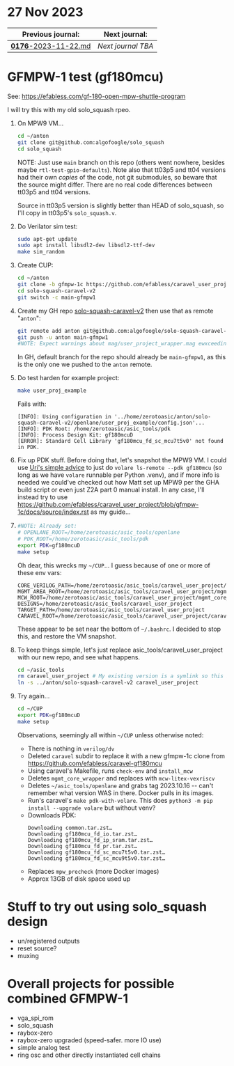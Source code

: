 # 27 Nov 2023

| Previous journal: | Next journal: |
|-|-|
| [**0176**-2023-11-22.md](./0176-2023-11-22.md) | *Next journal TBA* |

# GFMPW-1 test (gf180mcu)

See: https://efabless.com/gf-180-open-mpw-shuttle-program

I will try this with my old solo_squash rpeo.

1.  On MPW9 VM...

    ```bash
    cd ~/anton
    git clone git@github.com:algofoogle/solo_squash
    cd solo_squash
    ```

    NOTE: Just use `main` branch on this repo (others went nowhere, besides maybe `rtl-test-gpio-defaults`). Note also that tt03p5 and tt04 versions had their own *copies* of the code, not git submodules, so beware that the source might differ.
    There are no real code differences between tt03p5 and tt04 versions.

    Source in tt03p5 version is slightly better than HEAD of solo_squash, so I'll copy in tt03p5's `solo_squash.v`.
2.  Do Verilator sim test:
    ```bash
    sudo apt-get update
    sudo apt install libsdl2-dev libsdl2-ttf-dev
    make sim_random
    ```
3.  Create CUP:
    ```bash
    cd ~/anton
    git clone -b gfmpw-1c https://github.com/efabless/caravel_user_project.git solo-squash-caravel-v2
    cd solo-squash-caravel-v2
    git switch -c main-gfmpw1
    ```
4.  Create my GH repo [solo-squash-caravel-v2] then use that as remote "`anton`":
    ```bash
    git remote add anton git@github.com:algofoogle/solo-squash-caravel-v2.git
    git push -u anton main-gfmpw1
    #NOTE: Expect warnings about mag/user_project_wrapper.mag ewxceeding 50MB.
    ```
    In GH, default branch for the repo should already be `main-gfmpw1`, as this is the only one we pushed to the `anton` remote.
5.  Do test harden for example project:
    ```bash
    make user_proj_example
    ```
    Fails with:
    ```
    [INFO]: Using configuration in '../home/zerotoasic/anton/solo-squash-caravel-v2/openlane/user_proj_example/config.json'...
    [INFO]: PDK Root: /home/zerotoasic/asic_tools/pdk
    [INFO]: Process Design Kit: gf180mcuD
    [ERROR]: Standard Cell Library 'gf180mcu_fd_sc_mcu7t5v0' not found in PDK.
    ```
6.  Fix up PDK stuff. Before doing that, let's snapshot the MPW9 VM. I could use [Uri's simple advice](https://discord.com/channels/1009193568256135208/1045622178332291102/1176995613171265586) to just do `volare ls-remote --pdk gf180mcu` (so long as we have `volare` runnable per Python .venv), and if more info is needed we could've checked out how Matt set up MPW9 per the GHA build script or even just Z2A part 0 manual install. In any case, I'll instead try to use https://github.com/efabless/caravel_user_project/blob/gfmpw-1c/docs/source/index.rst as my guide...
7.  ```bash
    #NOTE: Already set:
    # OPENLANE_ROOT=/home/zerotoasic/asic_tools/openlane
    # PDK_ROOT=/home/zerotoasic/asic_tools/pdk
    export PDK=gf180mcuD
    make setup
    ```
    Oh dear, this wrecks my `~/CUP`... I guess because of one or more of these env vars:
    ```env
    CORE_VERILOG_PATH=/home/zerotoasic/asic_tools/caravel_user_project/mgmt_core_wrapper/verilog
    MGMT_AREA_ROOT=/home/zerotoasic/asic_tools/caravel_user_project/mgmt_core_wrapper
    MCW_ROOT=/home/zerotoasic/asic_tools/caravel_user_project/mgmt_core_wrapper
    DESIGNS=/home/zerotoasic/asic_tools/caravel_user_project
    TARGET_PATH=/home/zerotoasic/asic_tools/caravel_user_project
    CARAVEL_ROOT=/home/zerotoasic/asic_tools/caravel_user_project/caravel
    ```
    These appear to be set near the bottom of `~/.bashrc`. I decided to stop this, and restore the VM snapshot.
8.  To keep things simple, let's just replace asic_tools/caravel_user_project with our new repo, and see what happens.
    ```bash
    cd ~/asic_tools
    rm caravel_user_project # My existing version is a symlink so this is easy to remove.
    ln -s ../anton/solo-squash-caravel-v2 caravel_user_project
    ```
9.  Try again...
    ```bash
    cd ~/CUP
    export PDK=gf180mcuD
    make setup
    ```
    Observations, seemingly all within `~/CUP` unless otherwise noted:
    *   There is nothing in `verilog/dv`
    *   Deleted `caravel` subdir to replace it with a new gfmpw-1c clone from https://github.com/efabless/caravel-gf180mcu
    *   Using caravel's Makefile, runs `check-env` and `install_mcw`
    *   Deletes `mgmt_core_wrapper` and replaces with `mcw-litex-vexriscv`
    *   Deletes `~/asic_tools/openlane` and grabs tag 2023.10.16 -- can't remember what version WAS in there. Docker pulls in its images.
    *   Run's caravel's `make pdk-with-volare`. This does `python3 -m pip install --upgrade volare` but without venv?
    *   Downloads PDK:
        ```
        Downloading common.tar.zst… 
        Downloading gf180mcu_fd_io.tar.zst… 
        Downloading gf180mcu_fd_ip_sram.tar.zst… 
        Downloading gf180mcu_fd_pr.tar.zst… 
        Downloading gf180mcu_fd_sc_mcu7t5v0.tar.zst… 
        Downloading gf180mcu_fd_sc_mcu9t5v0.tar.zst… 
        ```
    *   Replaces `mpw_precheck` (more Docker images)
    *   Approx 13GB of disk space used up


[solo-squash-caravel-v2]: https://github.com/algofoogle/solo-squash-caravel-v2

# Stuff to try out using solo_squash design

*   un/registered outputs
*   reset source?
*   muxing

# Overall projects for possible combined GFMPW-1

*   vga_spi_rom
*   solo_squash
*   raybox-zero
*   raybox-zero upgraded (speed-safer. more IO use)
*   simple analog test
*   ring osc and other directly instantiated cell chains

